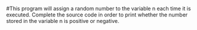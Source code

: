 #This program will assign a random number to the variable n each time it is executed. Complete the source code in order to print whether the number stored in the variable n is positive or negative.
